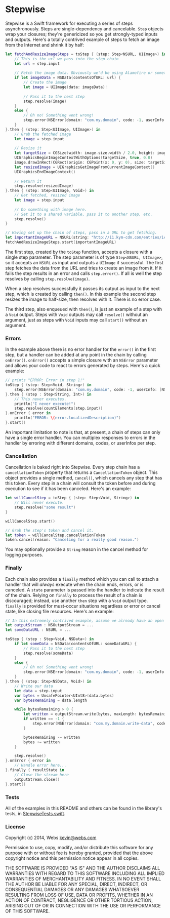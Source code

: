 # Stepwise

Stepwise is a Swift framework for executing a series of steps asynchronously. Steps are single-dependency and cancelable. `Step` objects wrap your closures; they're genericized so you get strongly-typed inputs and outputs. Here's a totally contrived example of steps to fetch an image from the Internet and shrink it by half:

```swift
let fetchAndResizeImageSteps = toStep { (step: Step<NSURL, UIImage>) in
    // This is the url we pass into the step chain
    let url = step.input
    
    // Fetch the image data. Obviously we'd be using Alamofire or something irl.
    if let imageData = NSData(contentsOfURL: url) {
        // Create the image
        let image = UIImage(data: imageData)!
        
        // Pass it to the next step
        step.resolve(image)
    }
    else {
        // Oh no! Something went wrong!
        step.error(NSError(domain: "com.my.domain", code: -1, userInfo: nil))
    }
}.then { (step: Step<UIImage, UIImage>) in
    // Grab the fetched image
    let image = step.input
    
    // Resize it
    let targetSize = CGSize(width: image.size.width / 2.0, height: image.size.height / 2.0)
    UIGraphicsBeginImageContextWithOptions(targetSize, true, 0.0)
    image.drawInRect(CGRect(origin: CGPoint(x: 0, y: 0), size: targetSize))
    let resizedImage = UIGraphicsGetImageFromCurrentImageContext()
    UIGraphicsEndImageContext()
    
    // Return it
    step.resolve(resizedImage)
}.then { (step: Step<UIImage, Void>) in
    // Get fetched, resized image
    let image = step.input
    
    // Do something with image here.
    // Set it to a shared variable, pass it to another step, etc.
    step.resolve()
}

// Having set up the chain of steps, pass in a URL to get fetching.
let importantImageURL = NSURL(string: "http://i1.kym-cdn.com/entries/icons/original/000/000/774/lime-cat.jpg")!
fetchAndResizeImageSteps.start(importantImageURL)
```

The first step, created by the `toStep` function, accepts a closure with a single step parameter. The step parameter is of type `Step<NSURL, UIImage>`, so it accepts an `NSURL` as input and outputs a `UIImage` if successful. The first step fetches the data from the URL and tries to create an image from it. If it fails the step results in an error and calls `step.error()`. If all is well the step resolves by calling `step.resolve(image)`.

When a step resolves successfully it passes its output as input to the next step, which is created by calling `then()`. In this example the second step resizes the image to half-size, then resolves with it. There is no error case.

The third step, also enqueued with `then()`, is just an example of a step with a `Void` output. Steps with `Void` outputs may call `resolve()` without an argument, just as steps with `Void` inputs may call `start()` without an argument.

### Errors

In the example above there is no error handler for the `error()` in the first step, but a handler can be added at any point in the chain by calling `onError()`. `onError()` accepts a simple closure with an `NSError` parameter and allows your code to react to errors generated by steps. Here's a quick example:

```swift
// prints "ERROR: Error in step 1!"
toStep { (step: Step<Void, String>) in
    step.error(NSError(domain: "com.my.domain", code: -1, userInfo: [NSLocalizedDescriptionKey : "Error in step 1!"]))
}.then { (step : Step<String, Int>) in
    // This never executes.
    println("I never execute!")
    step.resolve(countElements(step.input))
}.onError { error in
    println("ERROR: \(error.localizedDescription)")
}.start()
```

An important limitation to note is that, at present, a chain of steps can only have a single error handler. You can multiplex responses to errors in the handler by erroring with different domains, codes, or userInfos per step.

### Cancellation

Cancellation is baked right into Stepwise. Every step chain has a `cancellationToken` property that returns a `CancellationToken` object. This object provides a single method, `cancel()`, which cancels any step that has this token. Every step in a chain will consult the token before and during execution to see if it has been canceled. Here's an example:

```swift
let willCancelStep = toStep { (step: Step<Void, String>) in
    // Will never execute.
    step.resolve("some result")
}

willCancelStep.start()

// Grab the step's token and cancel it.
let token = willCancelStep.cancellationToken
token.cancel(reason: "Canceling for a really good reason.")
```

You may optionally provide a `String` reason in the cancel method for logging purposes.

### Finally

Each chain also provides a `finally` method which you can call to attach a handler that will *always* execute when the chain ends, errors, or is canceled. A `state` parameter is passed into the handler to indicate the result of the chain. Relying on `finally` to process the result of a chain is discouraged; instead, use another `then` step with a `Void` output type. `finally` is provided for must-occur situations regardless or error or cancel state, like closing file resources. Here's an example:

```swift
// In this extremely contrived example, assume we already have an open `NSOutputStream` that we must close after our steps complete, regardless of success or erroring out.
let outputStream : NSOutputStream = ...
let someDataURL : NSURL = ...

toStep { (step : Step<Void, NSData>) in
    if let someData = NSData(contentsOfURL: someDataURL) {
        // Pass it to the next step
        step.resolve(someData)
    }
    else {
        // Oh no! Something went wrong!
        step.error(NSError(domain: "com.my.domain", code: -1, userInfo: nil))
    }
}.then { (step: Step<NSData, Void>) in
    // Write our data
    let data = step.input
    var bytes = UnsafePointer<UInt8>(data.bytes)
    var bytesRemaining = data.length

    while bytesRemaining > 0 {
        let written = outputStream.write(bytes, maxLength: bytesRemaining)
        if written == -1 {
            step.error(NSError(domain: "com.my.domain.write-data", code: -1, userInfo: nil))
        }

        bytesRemaining -= written
        bytes += written
    }

    step.resolve()
}.onError { error in
    // Handle error here...
}.finally { resultState in
    // Close the stream here
    outputStream.close()
}.start()
```

### Tests

All of the examples in this README and others can be found in the library's tests, in [StepwiseTests.swift](https://github.com/websdotcom/Stepwise/blob/master/StepwiseTests/StepwiseTests.swift).

### License

Copyright (c) 2014, Webs <kevin@webs.com>

Permission to use, copy, modify, and/or distribute this software for any
purpose with or without fee is hereby granted, provided that the above
copyright notice and this permission notice appear in all copies.

THE SOFTWARE IS PROVIDED "AS IS" AND THE AUTHOR DISCLAIMS ALL WARRANTIES
WITH REGARD TO THIS SOFTWARE INCLUDING ALL IMPLIED WARRANTIES OF
MERCHANTABILITY AND FITNESS. IN NO EVENT SHALL THE AUTHOR BE LIABLE FOR
ANY SPECIAL, DIRECT, INDIRECT, OR CONSEQUENTIAL DAMAGES OR ANY DAMAGES
WHATSOEVER RESULTING FROM LOSS OF USE, DATA OR PROFITS, WHETHER IN AN
ACTION OF CONTRACT, NEGLIGENCE OR OTHER TORTIOUS ACTION, ARISING OUT OF
OR IN CONNECTION WITH THE USE OR PERFORMANCE OF THIS SOFTWARE.